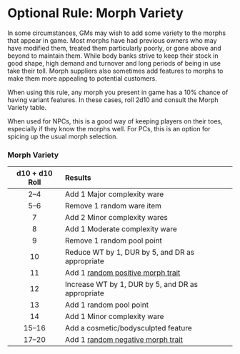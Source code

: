 # Optional Rule: Morph Variety

In some circumstances, GMs may wish to add some variety to the morphs that appear in game. Most morphs have had previous owners who may have modified them, treated them particularly poorly, or gone above and beyond to maintain them. While body banks strive to keep their stock in good shape, high demand and turnover and long periods of being in use take their toll. Morph suppliers also sometimes add features to morphs to make them more appealing to potential customers.

When using this rule, any morph you present in game has a 10% chance of having variant features. In these cases, roll 2d10 and consult the Morph Variety table.

When used for NPCs, this is a good way of keeping players on their toes, especially if they know the morphs well. For PCs, this is an option for spicing up the usual morph selection.

<!-- CLEANED blockquote class="table" -->

### Morph Variety

<!-- CLEANED div class="tnw1" -->

| d10 + d10 Roll | Results                                                                                   |
| :------------: | :---------------------------------------------------------------------------------------- |
|      2–4       | Add 1 Major complexity ware                                                               |
|      5–6       | Remove 1 random ware item                                                                 |
|       7        | Add 2 Minor complexity wares                                                              |
|       8        | Add 1 Moderate complexity ware                                                            |
|       9        | Remove 1 random pool point                                                                |
|       10       | Reduce WT by 1, DUR by 5, and DR as appropriate                                           |
|       11       | Add 1 [random positive morph trait](../01/19-random-tables.md#positive-morph-traits-d100) |
|       12       | Increase WT by 1, DUR by 5, and DR as appropriate                                         |
|       13       | Add 1 random pool point                                                                   |
|       14       | Add 1 Minor complexity ware                                                               |
|     15–16      | Add a cosmetic/bodysculpted feature                                                       |
|     17–20      | Add 1 [random negative morph trait](../01/19-random-tables.md#negative-morph-traits-d100) |

<!-- CLEANED /div -->

<!-- CLEANED /blockquote -->
